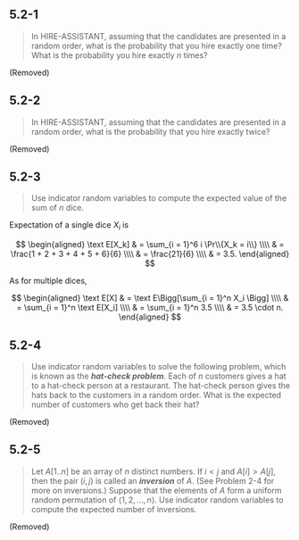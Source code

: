 ## 5.2-1

> In $\text{HIRE-ASSISTANT}$, assuming that the candidates are presented in a random order, what is the probability that you hire exactly one time? What is the probability you hire exactly $n$ times?

(Removed)

## 5.2-2

> In $\text{HIRE-ASSISTANT}$, assuming that the candidates are presented in a random order, what is the probability that you hire exactly twice?

(Removed)

## 5.2-3

> Use indicator random variables to compute the expected value of the sum of $n$ dice.

Expectation of a single dice $X_i$ is

$$
\begin{aligned}
\text E[X_k] & = \sum_{i = 1}^6 i \Pr\\{X_k = i\\} \\\\
             & = \frac{1 + 2 + 3 + 4 + 5 + 6}{6} \\\\
             & = \frac{21}{6} \\\\
             & = 3.5.
\end{aligned}
$$

As for multiple dices,

$$
\begin{aligned}
\text E[X] & = \text E\Bigg[\sum_{i = 1}^n X_i \Bigg] \\\\
           & = \sum_{i = 1}^n \text E[X_i] \\\\
           & = \sum_{i = 1}^n 3.5 \\\\
           & = 3.5 \cdot n.
\end{aligned}
$$

## 5.2-4

> Use indicator random variables to solve the following problem, which is known as the **_hat-check problem_**. Each of $n$ customers gives a hat to a hat-check person at a restaurant. The hat-check person gives the hats back to the customers in a random order. What is the expected number of customers who get back their hat?

(Removed)

## 5.2-5

> Let $A[1..n]$ be an array of $n$ distinct numbers. If $i < j$ and $A[i] > A[j]$, then the pair $(i, j)$ is called an **_inversion_** of $A$. (See Problem 2-4 for more on inversions.) Suppose that the elements of $A$ form a uniform random permutation of $\langle 1, 2, \ldots, n \rangle$. Use indicator random variables to compute the expected number of inversions.

(Removed)
